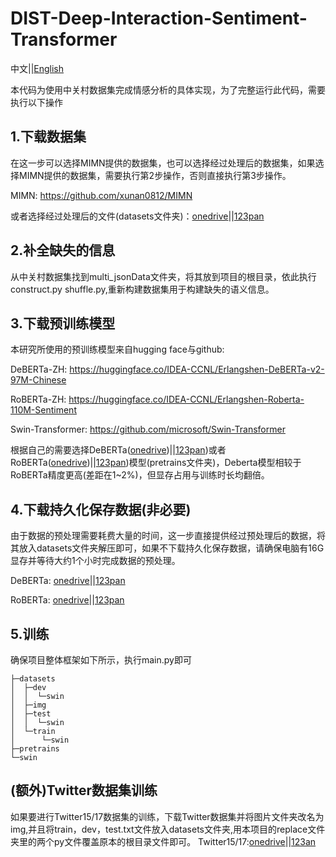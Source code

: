 # DIST-Deep-Interaction-Sentiment-Transformer

中文||[English](https://github.com/triangleXIV/DIST-Deep-Interaction-Sentiment-Transformer/blob/main/README.md)

本代码为使用中关村数据集完成情感分析的具体实现，为了完整运行此代码，需要执行以下操作

## 1.下载数据集
在这一步可以选择MIMN提供的数据集，也可以选择经过处理后的数据集，如果选择MIMN提供的数据集，需要执行第2步操作，否则直接执行第3步操作。

MIMN: https://github.com/xunan0812/MIMN

或者选择经过处理后的文件(datasets文件夹)：[onedrive](https://1drv.ms/u/s!Akl56EV1csnmoxnRe49FfF3aBpfb?e=jhp7BC)||[123pan](https://www.123pan.com/s/f3giVv-F1l3H.html)

## 2.补全缺失的信息
从中关村数据集找到multi_jsonData文件夹，将其放到项目的根目录，依此执行construct.py shuffle.py,重新构建数据集用于构建缺失的语义信息。

## 3.下载预训练模型
本研究所使用的预训练模型来自hugging face与github:

DeBERTa-ZH: https://huggingface.co/IDEA-CCNL/Erlangshen-DeBERTa-v2-97M-Chinese

RoBERTa-ZH: https://huggingface.co/IDEA-CCNL/Erlangshen-Roberta-110M-Sentiment

Swin-Transformer: https://github.com/microsoft/Swin-Transformer

根据自己的需要选择DeBERTa([onedrive](https://1drv.ms/u/s!Akl56EV1csnmoxZ9oL-ZCEXMgxMA?e=YEA7Bo))||[123pan](https://www.123pan.com/s/f3giVv-B1l3H.html))或者RoBERTa([onedrive](https://1drv.ms/u/s!Akl56EV1csnmoxdO44_IGvg4Eg2F?e=O9K6ZY))||[123pan](https://www.123pan.com/s/f3giVv-J1l3H.html))模型(pretrains文件夹)，Deberta模型相较于RoBERTa精度更高(差距在1~2%)，但显存占用与训练时长均翻倍。

## 4.下载持久化保存数据(非必要)
由于数据的预处理需要耗费大量的时间，这一步直接提供经过预处理后的数据，将其放入datasets文件夹解压即可，如果不下载持久化保存数据，请确保电脑有16G显存并等待大约1个小时完成数据的预处理。

DeBERTa: [onedrive](https://1drv.ms/u/s!Akl56EV1csnmoxQQbvZzdAfy7GDP?e=eUWK3v)||[123pan](https://www.123pan.com/s/f3giVv-I1l3H.html)

RoBERTa: [onedrive](https://1drv.ms/u/s!Akl56EV1csnmoxMqYytx4Z9BKdGm?e=n4Zeeu)||[123pan](https://www.123pan.com/s/f3giVv-w1l3H.html)

## 5.训练
确保项目整体框架如下所示，执行main.py即可
```
├─datasets
│  ├─dev
│  │  └─swin
│  ├─img
│  ├─test
│  │  └─swin
│  └─train
│      └─swin
├─pretrains
└─swin
```

## (额外)Twitter数据集训练
如果要进行Twitter15/17数据集的训练，下载Twitter数据集并将图片文件夹改名为img,并且将train，dev，test.txt文件放入datasets文件夹,用本项目的replace文件夹里的两个py文件覆盖原本的根目录文件即可。
Twitter15/17:[onedrive](https://1drv.ms/u/s!Akl56EV1csnmoxghAlL0TnfUDZWd?e=cFmm5O)||[123an](https://www.123pan.com/s/f3giVv-w1l3H.html)

